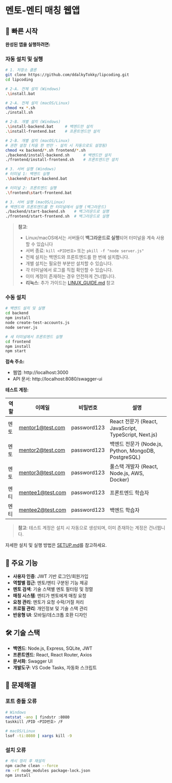 # 멘토-멘티 매칭 웹앱

## 🚀 빠른 시작

**완성된 앱을 실행하려면:**

### 자동 설치 및 실행
```bash
# 1. 저장소 클론
git clone https://github.com/ddalkyTokky/lipcoding.git
cd lipcoding

# 2-A. 전체 설치 (Windows)
.\install.bat

# 2-A. 전체 설치 (macOS/Linux)
chmod +x *.sh
./install.sh

# 2-B. 개별 설치 (Windows)
.\install-backend.bat     # 백엔드만 설치
.\install-frontend.bat    # 프론트엔드만 설치

# 2-B. 개별 설치 (macOS/Linux)
# 권한 설정 (처음 한 번만 - 설치 시 자동으로도 설정됨)
chmod +x backend/*.sh frontend/*.sh
./backend/install-backend.sh      # 백엔드만 설치
./frontend/install-frontend.sh    # 프론트엔드만 설치

# 3. 서버 실행 (Windows)
# 터미널 1: 백엔드 실행
.\backend\start-backend.bat

# 터미널 2: 프론트엔드 실행  
.\frontend\start-frontend.bat

# 3. 서버 실행 (macOS/Linux)
# 백엔드와 프론트엔드를 한 터미널에서 실행 (백그라운드)
./backend/start-backend.sh    # 백그라운드로 실행
./frontend/start-frontend.sh  # 백그라운드로 실행
```

> **참고**: 
> - Linux/macOS에서는 서버들이 **백그라운드로 실행**되어 터미널을 계속 사용할 수 있습니다
> - 서버 종료: `kill <PID번호>` 또는 `pkill -f "node server.js"` 
> - 전체 설치는 백엔드와 프론트엔드를 한 번에 설치합니다.
> - 개별 설치는 필요한 부분만 설치할 수 있습니다.
> - 각 터미널에서 로그를 직접 확인할 수 있습니다.
> - 이미 계정이 존재하는 경우 안전하게 건너뜁니다.
> - **리눅스**: 추가 가이드는 [LINUX_GUIDE.md](./LINUX_GUIDE.md) 참고

### 수동 설치
```bash
# 백엔드 설치 및 실행
cd backend
npm install
node create-test-accounts.js
node server.js

# 새 터미널에서 프론트엔드 실행
cd frontend
npm install
npm start
```

**접속 주소:**
- 웹앱: http://localhost:3000
- API 문서: http://localhost:8080/swagger-ui

**테스트 계정:**

| 역할 | 이메일 | 비밀번호 | 설명 |
|------|--------|----------|------|
| 멘토 | mentor1@test.com | password123 | React 전문가 (React, JavaScript, TypeScript, Next.js) |
| 멘토 | mentor2@test.com | password123 | 백엔드 전문가 (Node.js, Python, MongoDB, PostgreSQL) |
| 멘토 | mentor3@test.com | password123 | 풀스택 개발자 (React, Node.js, AWS, Docker) |
| 멘티 | mentee1@test.com | password123 | 프론트엔드 학습자 |
| 멘티 | mentee2@test.com | password123 | 백엔드 학습자 |

> **참고**: 테스트 계정은 설치 시 자동으로 생성되며, 이미 존재하는 계정은 건너뜁니다.

자세한 설치 및 실행 방법은 [SETUP.md](./SETUP.md)를 참고하세요.

## 🎯 주요 기능

- **사용자 인증**: JWT 기반 로그인/회원가입
- **역할별 접근**: 멘토/멘티 구분된 기능 제공
- **멘토 검색**: 기술 스택별 멘토 필터링 및 정렬
- **매칭 시스템**: 멘티가 멘토에게 매칭 요청
- **요청 관리**: 멘토가 요청 수락/거절 처리
- **프로필 관리**: 개인정보 및 기술 스택 관리
- **반응형 UI**: 모바일/데스크톱 호환 디자인

## 🛠️ 기술 스택

- **백엔드**: Node.js, Express, SQLite, JWT
- **프론트엔드**: React, React Router, Axios
- **문서화**: Swagger UI
- **개발도구**: VS Code Tasks, 자동화 스크립트

## 🚨 문제해결

### 포트 충돌 오류
```bash
# Windows
netstat -ano | findstr :8080
taskkill /PID <PID번호> /F

# macOS/Linux  
lsof -ti:8080 | xargs kill -9
```

### 설치 오류
```bash
# 캐시 정리 후 재설치
npm cache clean --force
rm -rf node_modules package-lock.json
npm install
```
